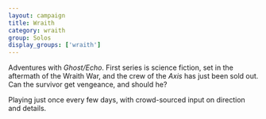 ```yaml
---
layout: campaign
title: Wraith
category: wraith
group: Solos
display_groups: ['wraith']
---
```


Adventures with *Ghost/Echo*. First series is science fiction, set in the aftermath of the Wraith War, and the crew of the *Axis* has just been sold out. Can the survivor get vengeance, and should he?

Playing just once every few days, with crowd-sourced input on direction and details.
